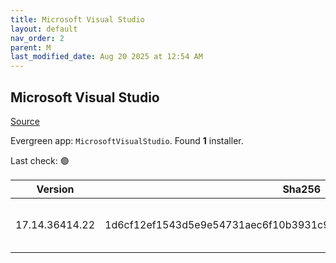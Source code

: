 ```yaml
---
title: Microsoft Visual Studio
layout: default
nav_order: 2
parent: M
last_modified_date: Aug 20 2025 at 12:54 AM
---
```


## Microsoft Visual Studio

[Source](https://visualstudio.microsoft.com/)

Evergreen app: `MicrosoftVisualStudio`. Found **1** installer.

Last check: 🟢

| Version        | Sha256                                                           | Size    | URI                                                                                                                                                                                                                                                                                                                                                      |
| -------------- | ---------------------------------------------------------------- | ------- | -------------------------------------------------------------------------------------------------------------------------------------------------------------------------------------------------------------------------------------------------------------------------------------------------------------------------------------------------------- |
| 17.14.36414.22 | 1d6cf12ef1543d5e9e54731aec6f10b3931c910abb397f39466a30b6303314db | 4464984 | [https://download.visualstudio.microsoft.com/download/pr/89ee1303-1ba2-4f66-b07c-5099983fd1e4/1d6cf12ef1543d5e9e54731aec6f10b3931c910abb397f39466a30b6303314db/vs_Setup.exe](https://download.visualstudio.microsoft.com/download/pr/89ee1303-1ba2-4f66-b07c-5099983fd1e4/1d6cf12ef1543d5e9e54731aec6f10b3931c910abb397f39466a30b6303314db/vs_Setup.exe) |
